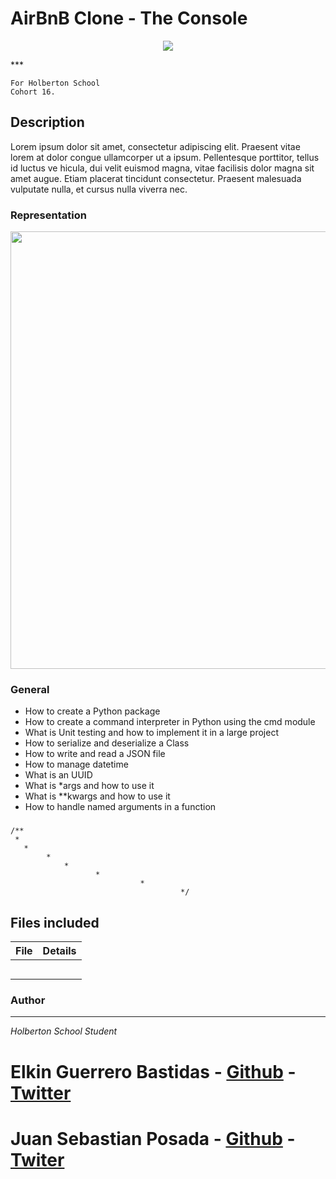 # AirBnB Clone - The Console
<p align="center">
<img src="https://user-images.githubusercontent.com/68792144/141602345-7b71c4ea-a4dd-42d9-b706-7fc2c7b85ca5.png">
</p>
***

```
For Holberton School
Cohort 16.
```

## Description
Lorem ipsum dolor sit amet, consectetur adipiscing elit. Praesent vitae lorem at
dolor congue ullamcorper ut a ipsum. Pellentesque porttitor, tellus id luctus ve
hicula, dui velit euismod magna, vitae facilisis dolor magna sit amet augue.
Etiam placerat tincidunt consectetur. Praesent malesuada vulputate nulla, et
cursus nulla viverra nec.

### Representation
<p align="center"><img src="https://user-images.githubusercontent.com/68792144/141602516-90e36740-e66e-4edd-8baf-08f318b10a58.png" width="700"></p>

### General
* How to create a Python package
* How to create a command interpreter in Python using the cmd module
* What is Unit testing and how to implement it in a large project
* How to serialize and deserialize a Class
* How to write and read a JSON file
* How to manage datetime
* What is an UUID
* What is *args and how to use it
* What is **kwargs and how to use it
* How to handle named arguments in a function

### 


```
/**
 *
   *
        *
	        *
		           *
			                 *
					                  */

```

## Files included

| File                 | Details                                    |
|--------------------- | ------------------------------------------ |
| [](./a) |            |
| [](./b) |            |
| [](./c) |            |
| [](./)  |            |
| [](./)  |            |

### Author
***
*Holberton School Student*
# Elkin Guerrero Bastidas - [Github](https://github.com/elkinguerrero007) - [Twitter]()
# Juan Sebastian Posada  - [Github](https://github.com/Juansepo13) - [Twiter](https://twitter.com/@JuanSeb35904130)
